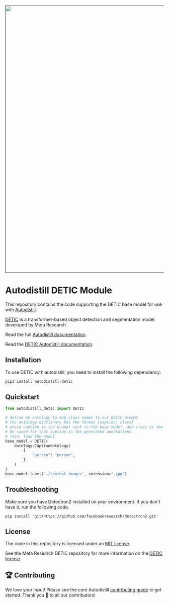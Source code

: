 <div align="center">
  <p>
    <a align="center" href="" target="_blank">
      <img
        width="850"
        src="https://media.roboflow.com/open-source/autodistill/autodistill-banner.png"
      >
    </a>
  </p>
</div>

# Autodistill DETIC Module

This repository contains the code supporting the DETIC base model for use with [Autodistill](https://github.com/autodistill/autodistill).

[DETIC](https://github.com/facebookresearch/Detic) is a transformer-based object detection and segmentation model developed by Meta Research.

Read the full [Autodistill documentation](https://autodistill.github.io/autodistill/).

Read the [DETIC Autodistill documentation](https://autodistill.github.io/autodistill/base_models/detic/).

## Installation

To use DETIC with autodistill, you need to install the following dependency:


```bash
pip3 install autodistill-detic
```

## Quickstart

```python
from autodistill_detic import DETIC

# define an ontology to map class names to our DETIC prompt
# the ontology dictionary has the format {caption: class}
# where caption is the prompt sent to the base model, and class is the label that will
# be saved for that caption in the generated annotations
# then, load the model
base_model = DETIC(
    ontology=CaptionOntology(
        {
            "person": "person",
        }
    )
)
base_model.label("./context_images", extension=".jpg")
```
## Troubleshooting

Make sure you have Detectron2 installed on your environment. If you don't have it, run the following code.

```
pip install 'git+https://github.com/facebookresearch/detectron2.git'
```

## License

The code in this repository is licensed under an [MIT license](LICENSE).

See the Meta Research DETIC repository for more information on the [DETIC license](https://github.com/facebookresearch/Detic).

## 🏆 Contributing

We love your input! Please see the core Autodistill [contributing guide](https://github.com/autodistill/autodistill/blob/main/CONTRIBUTING.md) to get started. Thank you 🙏 to all our contributors!
